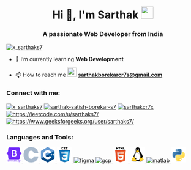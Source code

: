 <h1 align="center">Hi 👋, I'm Sarthak <img src="https://abs-0.twimg.com/emoji/v2/svg/1f1ee-1f1f3.svg" width="32" height="32""></h1> 


<h3 align="center">A passionate Web Developer from India</h3>

<p align="left"> <a href="https://twitter.com/x_sarthaks7" target="blank"><img src="https://img.shields.io/twitter/follow/x_sarthaks7?logo=twitter&style=for-the-badge" alt="x_sarthaks7" /></a> </p>

- 🌱 I’m currently learning **Web Development**

- 📫 How to reach me <img src="https://media-public.canva.com/_nr44/MAE3Aa_nr44/1/t.png" height="24" width="24"> **sarthakborekarcr7s@gmail.com**

<h3 align="left">Connect with me:</h3>
<p align="left">
<a href="https://twitter.com/x_sarthaks7" target="blank"><img align="center" src="https://i.etsystatic.com/7628211/r/il/bf5665/5167793793/il_570xN.5167793793_f4yw.jpg" alt="x_sarthaks7" height="40" width="40" /></a>
<a href="https://linkedin.com/in/sarthak-satish-borekar-s7" target="blank"><img align="center" src="https://raw.githubusercontent.com/rahuldkjain/github-profile-readme-generator/master/src/images/icons/Social/linked-in-alt.svg" alt="sarthak-satish-borekar-s7" height="30" width="40" /></a>
<a href="https://instagram.com/sarthakcr7x" target="blank"><img align="center" src="https://raw.githubusercontent.com/rahuldkjain/github-profile-readme-generator/master/src/images/icons/Social/instagram.svg" alt="sarthakcr7x" height="30" width="40" /></a>
<a href="https://www.leetcode.com/https://leetcode.com/u/sarthaks7/" target="blank"><img align="center" src="https://raw.githubusercontent.com/rahuldkjain/github-profile-readme-generator/master/src/images/icons/Social/leet-code.svg" alt="https://leetcode.com/u/sarthaks7/" height="30" width="40" /></a>
<a href="https://auth.geeksforgeeks.org/user/https://www.geeksforgeeks.org/user/sarthaks7/" target="blank"><img align="center" src="https://raw.githubusercontent.com/rahuldkjain/github-profile-readme-generator/master/src/images/icons/Social/geeks-for-geeks.svg" alt="https://www.geeksforgeeks.org/user/sarthaks7/" height="30" width="40" /></a>
</p>

  


<h3 align="left">Languages and Tools:</h3> 
<p align="left"> <a href="https://getbootstrap.com" target="_blank" rel="noreferrer"> <img src="https://raw.githubusercontent.com/devicons/devicon/master/icons/bootstrap/bootstrap-plain-wordmark.svg" alt="bootstrap" width="40" height="40"/> </a> <a href="https://www.cprogramming.com/" target="_blank" rel="noreferrer"> <img src="https://raw.githubusercontent.com/devicons/devicon/master/icons/c/c-original.svg" alt="c" width="40" height="40"/> </a> <a href="https://www.w3schools.com/cpp/" target="_blank" rel="noreferrer"> <img src="https://raw.githubusercontent.com/devicons/devicon/master/icons/cplusplus/cplusplus-original.svg" alt="cplusplus" width="40" height="40"/> </a> <a href="https://www.w3schools.com/css/" target="_blank" rel="noreferrer"> <img src="https://raw.githubusercontent.com/devicons/devicon/master/icons/css3/css3-original-wordmark.svg" alt="css3" width="40" height="40"/> </a> <a href="https://www.figma.com/" target="_blank" rel="noreferrer"> <img src="https://www.vectorlogo.zone/logos/figma/figma-icon.svg" alt="figma" width="40" height="40"/> </a> <a href="https://cloud.google.com" target="_blank" rel="noreferrer"> <img src="https://www.vectorlogo.zone/logos/google_cloud/google_cloud-icon.svg" alt="gcp" width="40" height="40"/> </a> <a href="https://www.w3.org/html/" target="_blank" rel="noreferrer"> <img src="https://raw.githubusercontent.com/devicons/devicon/master/icons/html5/html5-original-wordmark.svg" alt="html5" width="40" height="40"/> </a> <a href="https://www.linux.org/" target="_blank" rel="noreferrer"> <img src="https://raw.githubusercontent.com/devicons/devicon/master/icons/linux/linux-original.svg" alt="linux" width="40" height="40"/> </a> <a href="https://www.mathworks.com/" target="_blank" rel="noreferrer"> <img src="https://upload.wikimedia.org/wikipedia/commons/2/21/Matlab_Logo.png" alt="matlab" width="40" height="40"/> </a> <a href="https://www.python.org" target="_blank" rel="noreferrer"> <img src="https://raw.githubusercontent.com/devicons/devicon/master/icons/python/python-original.svg" alt="python" width="40" height="40"/> </a> </p>

